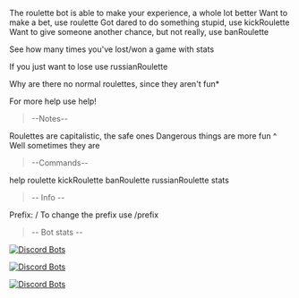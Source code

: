 The roulette bot is able to make your experience, a whole lot better Want to make a bet, use roulette Got dared to do something stupid, use kickRoulette Want to give someone another chance, but not really, use banRoulette

See how many times you've lost/won a game with stats

If you just want to lose use russianRoulette

Why are there no normal roulettes, since they aren't fun*

For more help use help!

>--Notes--

Roulettes are capitalistic, the safe ones
Dangerous things are more fun
^ Well sometimes they are
>--Commands--

help
roulette
kickRoulette
banRoulette
russianRoulette
stats
>-- Info --

Prefix: /
To change the prefix use /prefix

>-- Bot stats --

[![Discord Bots](https://discordbots.org/api/widget/servers/584905179032190997.svg)](https://discordbots.org/bot/584905179032190997)

[![Discord Bots](https://discordbots.org/api/widget/upvotes/584905179032190997.svg)](https://discordbots.org/bot/584905179032190997)

[![Discord Bots](https://discordbots.org/api/widget/owner/584905179032190997.svg)](https://discordbots.org/bot/584905179032190997)